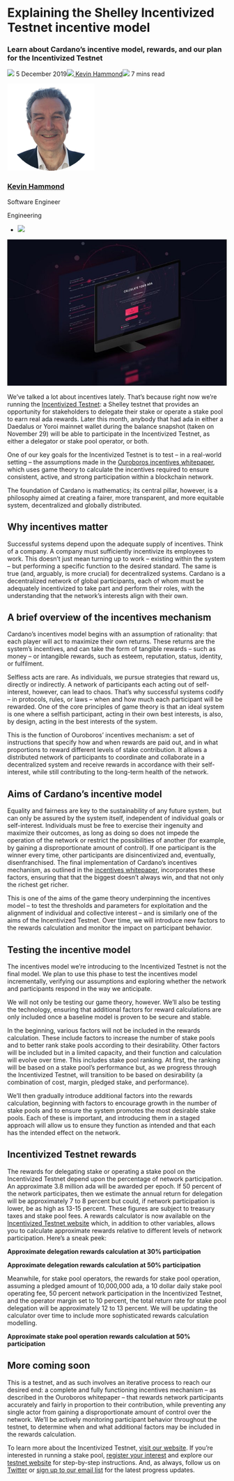 # Explaining the Shelley Incentivized Testnet incentive model
### **Learn about Cardano’s incentive model, rewards, and our plan for the Incentivized Testnet** 
![](img/2019-12-05-explaining-the-shelley-incentivized-testnet-incentive-model.002.png) 5 December 2019![](img/2019-12-05-explaining-the-shelley-incentivized-testnet-incentive-model.002.png)[ Kevin Hammond](/en/blog/authors/kevin-hammond/page-1/)![](img/2019-12-05-explaining-the-shelley-incentivized-testnet-incentive-model.003.png) 7 mins read

![Kevin Hammond](img/2019-12-05-explaining-the-shelley-incentivized-testnet-incentive-model.004.png)[](/en/blog/authors/kevin-hammond/page-1/)
### [**Kevin Hammond**](/en/blog/authors/kevin-hammond/page-1/)
Software Engineer

Engineering

- ![](img/2019-12-05-explaining-the-shelley-incentivized-testnet-incentive-model.005.png)[](https://twitter.com/inputoutputhk "Twitter")

![Explaining the Shelley Incentivized Testnet incentive model](img/2019-12-05-explaining-the-shelley-incentivized-testnet-incentive-model.006.jpeg)

We’ve talked a lot about incentives lately. That’s because right now we’re running the [Incentivized Testnet](https://staking.cardano.org/): a Shelley testnet that provides an opportunity for stakeholders to delegate their stake or operate a stake pool to earn real ada rewards. Later this month, anybody that had ada in either a Daedalus or Yoroi mainnet wallet during the balance snapshot (taken on November 29) will be able to participate in the Incentivized Testnet, as either a delegator or stake pool operator, or both. 

One of our key goals for the Incentivized Testnet is to test – in a real-world setting – the assumptions made in the [Ouroboros incentives whitepaper](https://arxiv.org/ftp/arxiv/papers/1807/1807.11218.pdf), which uses game theory to calculate the incentives required to ensure consistent, active, and strong participation within a blockchain network.

The foundation of Cardano is mathematics; its central pillar, however, is a philosophy aimed at creating a fairer, more transparent, and more equitable system, decentralized and globally distributed.
## **Why incentives matter**
Successful systems depend upon the adequate supply of incentives. Think of a company. A company must sufficiently incentivize its employees to work. This doesn’t just mean turning up to work – existing within the system – but performing a specific function to the desired standard. The same is true (and, arguably, is more crucial) for decentralized systems. Cardano is a decentralized network of global participants, each of whom must be adequately incentivized to take part and perform their roles, with the understanding that the network’s interests align with their own.
## **A brief overview of the incentives mechanism**
Cardano’s incentives model begins with an assumption of rationality: that each player will act to maximize their own returns. These returns are the system’s incentives, and can take the form of tangible rewards – such as money – or intangible rewards, such as esteem, reputation, status, identity, or fulfilment.

Selfless acts are rare. As individuals, we pursue strategies that reward us, directly or indirectly. A network of participants each acting out of self-interest, however, can lead to chaos. That’s why successful systems codify – in protocols, rules, or laws – when and how much each participant will be rewarded. One of the core principles of game theory is that an ideal system is one where a selfish participant, acting in their own best interests, is also, by design, acting in the best interests of the system.

This is the function of Ouroboros’ incentives mechanism: a set of instructions that specify how and when rewards are paid out, and in what proportions to reward different levels of stake contribution. It allows a distributed network of participants to coordinate and collaborate in a decentralized system and receive rewards in accordance with their self-interest, while still contributing to the long-term health of the network. 
## **Aims of Cardano’s incentive model**
Equality and fairness are key to the sustainability of any future system, but can only be assured by the system itself, independent of individual goals or self-interest. Individuals must be free to exercise their ingenuity and maximize their outcomes, as long as doing so does not impede the operation of the network or restrict the possibilities of another (for example, by gaining a disproportionate amount of control). If one participant is the winner every time, other participants are disincentivized and, eventually, disenfranchised. The final implementation of Cardano’s incentives mechanism, as outlined in the [incentives whitepaper](https://arxiv.org/ftp/arxiv/papers/1807/1807.11218.pdf), incorporates these factors, ensuring that that the biggest doesn’t always win, and that not only the richest get richer.

This is one of the aims of the game theory underpinning the incentives model – to test the thresholds and parameters for exploitation and the alignment of individual and collective interest – and is similarly one of the aims of the Incentivized Testnet. Over time, we will introduce new factors to the rewards calculation and monitor the impact on participant behavior.
## **Testing the incentive model**
The incentives model we’re introducing to the Incentivized Testnet is not the final model. We plan to use this phase to test the incentives model incrementally, verifying our assumptions and exploring whether the network and participants respond in the way we anticipate. 

We will not only be testing our game theory, however. We’ll also be testing the technology, ensuring that additional factors for reward calculations are only included once a baseline model is proven to be secure and stable.

In the beginning, various factors will not be included in the rewards calculation. These include factors to increase the number of stake pools and to better rank stake pools according to their desirability. Other factors will be included but in a limited capacity, and their function and calculation will evolve over time. This includes stake pool ranking. At first, the ranking will be based on a stake pool’s performance but, as we progress through the Incentivized Testnet, will transition to be based on desirability (a combination of cost, margin, pledged stake, and performance).

We’ll then gradually introduce additional factors into the rewards calculation, beginning with factors to encourage growth in the number of stake pools and to ensure the system promotes the most desirable stake pools. Each of these is important, and introducing them in a staged approach will allow us to ensure they function as intended and that each has the intended effect on the network.
## **Incentivized Testnet rewards**
The rewards for delegating stake or operating a stake pool on the Incentivized Testnet depend upon the percentage of network participation. An approximate 3.8 million ada will be awarded per epoch. If 50 percent of the network participates, then we estimate the annual return for delegation will be approximately 7 to 8 percent but could, if network participation is lower, be as high as 13-15 percent. These figures are subject to treasury taxes and stake pool fees. A rewards calculator is now available on the [Incentivized Testnet website](https://staking.cardano.org/) which, in addition to other variables, allows you to calculate approximate rewards relative to different levels of network participation. Here’s a sneak peek:

**Approximate delegation rewards calculation at 30% participation**

**Approximate delegation rewards calculation at 50% participation**

Meanwhile, for stake pool operators, the rewards for stake pool operation, assuming a pledged amount of 10,000,000 ada, a 10 dollar daily stake pool operating fee, 50 percent network participation in the Incentivized Testnet, and the operator margin set to 10 percent, the total return rate for stake pool delegation will be approximately 12 to 13 percent. We will be updating the calculator over time to include more sophisticated rewards calculation modelling.

**Approximate stake pool operation rewards calculation at 50% participation**
## **More coming soon**
This is a testnet, and as such involves an iterative process to reach our desired end: a complete and fully functioning incentives mechanism – as described in the Ouroboros whitepaper – that rewards network participants accurately and fairly in proportion to their contribution, while preventing any single actor from gaining a disproportionate amount of control over the network. We’ll be actively monitoring participant behavior throughout the testnet, to determine when and what additional factors may be included in the rewards calculation. 

To learn more about the Incentivized Testnet, [visit our website](https://staking.cardano.org/). If you’re interested in running a stake pool, [register your interest](https://forms.gle/JqPjdMkR58tzj4Mn6) and explore our [testnet website](https://testnet.iohkdev.io/en/) for step-by-step instructions. And, as always, follow us on [Twitter](https://twitter.com/inputoutputhk?lang=en) or [sign up to our email list](https://staking.cardano.org/) for the latest progress updates.
